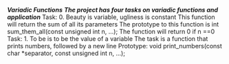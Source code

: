 ***Variadic Functions***
***The project has four tasks on variadic functions and application***
Task: 0. Beauty is variable, ugliness is constant
	This function will return the sum of all its parameters
	The prototype to this function is int sum_them_all(const unsigned int n, ...);
	The function will return 0 if n ==0
Task: 1. To be is to be the value of a variable
	The task is a function that prints numbers, followed by a new line
	Prototype: void print_numbers(const char *separator, const unsigned int n, ...);
